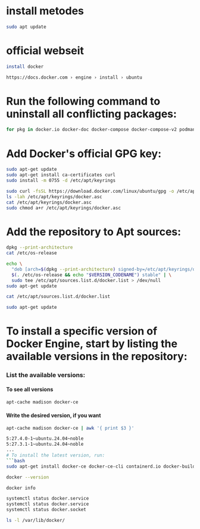 # install metodes
  
```bash 
sudo apt update
```
# official webseit 
```bash
install docker
```
```bash
https://docs.docker.com › engine › install › ubuntu
```
# Run the following command to uninstall all conflicting packages:
```bash
for pkg in docker.io docker-doc docker-compose docker-compose-v2 podman-docker containerd runc; do sudo apt-get remove $pkg; done
```
# Add Docker's official GPG key:
```bash
sudo apt-get update
sudo apt-get install ca-certificates curl
sudo install -m 0755 -d /etc/apt/keyrings
```
```bash
sudo curl -fsSL https://download.docker.com/linux/ubuntu/gpg -o /etc/apt/keyrings/docker.asc
ls -lah /etc/apt/keyrings/docker.asc
cat /etc/apt/keyrings/docker.asc
sudo chmod a+r /etc/apt/keyrings/docker.asc
```
# Add the repository to Apt sources:
```bash
dpkg --print-architecture
cat /etc/os-release
```
```bash
echo \
  "deb [arch=$(dpkg --print-architecture) signed-by=/etc/apt/keyrings/docker.asc] https://download.docker.com/linux/ubuntu \
  $(. /etc/os-release && echo "$VERSION_CODENAME") stable" | \
  sudo tee /etc/apt/sources.list.d/docker.list > /dev/null
sudo apt-get update
```
```bash
cat /etc/apt/sources.list.d/docker.list
```
```bash
sudo apt-get update
```
# To install a specific version of Docker Engine, start by listing the available versions in the repository:
### List the available versions:
#### To see all versions
```bash
apt-cache madison docker-ce 
```
#### Write the desired version, if you want
```bash
apt-cache madison docker-ce | awk '{ print $3 }'

5:27.4.0-1~ubuntu.24.04~noble
5:27.3.1-1~ubuntu.24.04~noble
...
# To install the latest version, run:
```bash
sudo apt-get install docker-ce docker-ce-cli containerd.io docker-buildx-plugin docker-compose-plugin
```
```bash
docker --version
```
```bash
docker info
```
```bash
systemctl status docker.service
systemctl status docker.service
systemctl status docker.socket
```
```bash
ls -l /var/lib/docker/
```
